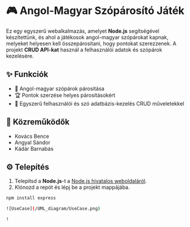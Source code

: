 # 🎮 Angol-Magyar Szópárosító Játék

Ez egy egyszerű webalkalmazás, amelyet **Node.js** segítségével készítettünk, és ahol a játékosok angol-magyar szópárokat kapnak, melyeket helyesen kell összepárosítani, hogy pontokat szerezzenek. A projekt **CRUD API-kat** használ a felhasználói adatok és szópárok kezelésére.

## ✨ Funkciók
- 📝 Angol-magyar szópárok párosítása
- 🏆 Pontok szerzése helyes párosításokért
- 💾 Egyszerű felhasználói és szó adatbázis-kezelés CRUD műveletekkel

## 👥 Közreműködők
- Kovács Bence
- Angyal Sándor
- Kádár Barnabás

## ⚙️ Telepítés

1. Telepítsd a **Node.js**-t a [Node.js hivatalos weboldaláról](https://nodejs.org/).
2. Klónozd a repót és lépj be a projekt mappájába.

```bash
npm install express

![UseCase](/UML_diagram/UseCase.png)

!